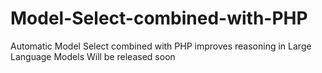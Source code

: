 # Model-Select-combined-with-PHP
Automatic Model Select combined with PHP improves reasoning in Large Language Models
Will be released soon
